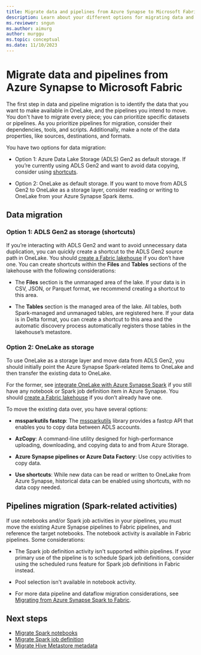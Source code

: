 ```yaml
---
title: Migrate data and pipelines from Azure Synapse to Microsoft Fabric
description: Learn about your different options for migrating data and pipelines from Azure Synapse to Microsoft Fabric.
ms.reviewer: sngun
ms.author: aimurg
author: murggu
ms.topic: conceptual
ms.date: 11/10/2023
---
```


# Migrate data and pipelines from Azure Synapse to Microsoft Fabric

The first step in data and pipeline migration is to identify the data that you want to make available in OneLake, and the pipelines you intend to move. You don't have to migrate every piece; you can prioritize specific datasets or pipelines. As you prioritize pipelines for migration, consider their dependencies, tools, and scripts. Additionally, make a note of the data properties, like sources, destinations, and formats.

You have two options for data migration:

- Option 1: Azure Data Lake Storage (ADLS) Gen2 as default storage. If you’re currently using ADLS Gen2 and want to avoid data copying, consider using [shortcuts](../onelake/onelake-shortcuts.md).

- Option 2: OneLake as default storage. If you want to move from ADLS Gen2 to OneLake as a storage layer, consider reading or writing to OneLake from your Azure Synapse Spark items.

## Data migration

### Option 1: ADLS Gen2 as storage (shortcuts)

If you’re interacting with ADLS Gen2 and want to avoid unnecessary data duplication, you can quickly create a shortcut to the ADLS Gen2 source path in OneLake. You should [create a Fabric lakehouse](../onelake/create-lakehouse-onelake.md) if you don’t have one. You can create shortcuts within the **Files** and **Tables** sections of the lakehouse with the following considerations:

- The **Files** section is the unmanaged area of the lake. If your data is in CSV, JSON, or Parquet format, we recommend creating a shortcut to this area.

- The **Tables** section is the managed area of the lake. All tables, both Spark-managed and unmanaged tables, are registered here. If your data is in Delta format, you can create a shortcut to this area and the automatic discovery process automatically registers those tables in the lakehouse’s metastore.

### Option 2: OneLake as storage

To use OneLake as a storage layer and move data from ADLS Gen2, you should initially point the Azure Synapse Spark-related items to OneLake and then transfer the existing data to OneLake.

For the former, see [integrate OneLake with Azure Synapse Spark](../onelake/onelake-azure-synapse-analytics.md) if you still have any notebook or Spark job definition item in Azure Synapse. You should [create a Fabric lakehouse](../onelake/create-lakehouse-onelake.md) if you don’t already have one. 

To move the existing data over, you have several options:

- **mssparkutils fastcp**: The [mssparkutils](microsoft-spark-utilities.md) library provides a fastcp API that enables you to copy data between ADLS accounts.

- **AzCopy**: A command-line utility designed for high-performance uploading, downloading, and copying data to and from Azure Storage.

- **Azure Synapse pipelines or Azure Data Factory**: Use copy activities to copy data.

- **Use shortcuts**: While new data can be read or written to OneLake from Azure Synapse, historical data can be enabled using shortcuts, with no data copy needed.

## Pipelines migration (Spark-related activities)

If use notebooks and/or Spark job activities in your pipelines, you must move the existing Azure Synapse pipelines to Fabric pipelines, and reference the target notebooks. The notebook activity is available in Fabric pipelines. Some considerations:

- The Spark job definition activity isn't supported within pipelines. If your primary use of the pipeline is to schedule Spark job definitions, consider using the scheduled runs feature for Spark job definitions in Fabric instead.

- Pool selection isn't available in notebook activity.

- For more data pipeline and dataflow migration considerations, see [Migrating from Azure Synapse Spark to Fabric](migrate-synapse-overview.md).

## Next steps

- [Migrate Spark notebooks](migrate-synapse-notebooks.md)
- [Migrate Spark job definition](migrate-synapse-spark-job-definition.md)
- [Migrate Hive Metastore metadata](migrate-synapse-hms-metadata.md)
